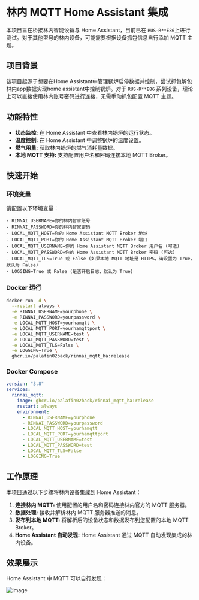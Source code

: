 
# 林内 MQTT Home Assistant 集成

本项目旨在桥接林内智能设备与 Home Assistant，目前已在 `RUS-R**E86`上进行测试。对于其他型号的林内设备，可能需要根据设备抓包信息自行添加 MQTT 主题。

## 项目背景

该项目起源于想要在Home Assistant中管理锅炉启停数据并控制，尝试抓包解包林内app数据实现home assistant中控制锅炉。对于 `RUS-R**E86` 系列设备，理论上可以直接使用林内账号密码进行连接，无需手动抓包配置 MQTT 主题。

## 功能特性

- **状态监控:** 在 Home Assistant 中查看林内锅炉的运行状态。
- **温度控制:**  在 Home Assistant 中调整锅炉的温度设置。
- **燃气用量:**  获取林内锅炉的燃气消耗量数据。
- **本地 MQTT 支持:**  支持配置用户名和密码连接本地 MQTT Broker。

## 快速开始

### 环境变量

请配置以下环境变量：

```
- RINNAI_USERNAME=你的林内智家账号
- RINNAI_PASSWORD=你的林内智家密码
- LOCAL_MQTT_HOST=你的 Home Assistant MQTT Broker 地址
- LOCAL_MQTT_PORT=你的 Home Assistant MQTT Broker 端口
- LOCAL_MQTT_USERNAME=你的 Home Assistant MQTT Broker 用户名 (可选)
- LOCAL_MQTT_PASSWORD=你的 Home Assistant MQTT Broker 密码 (可选)
- LOCAL_MQTT_TLS=True 或 False (如果本地 MQTT 地址是 HTTPS，请设置为 True，默认为 False)
- LOGGING=True 或 False (是否开启日志，默认为 True)
```

### Docker 运行

```bash
docker run -d \
  --restart always \
  -e RINNAI_USERNAME=yourphone \
  -e RINNAI_PASSWORD=yourpassword \
  -e LOCAL_MQTT_HOST=yourhamqtt \
  -e LOCAL_MQTT_PORT=yourhamqttport \
  -e LOCAL_MQTT_USERNAME=test \
  -e LOCAL_MQTT_PASSWORD=test \
  -e LOCAL_MQTT_TLS=False \
  -e LOGGING=True \
  ghcr.io/palafin02back/rinnai_mqtt_ha:release
```

### Docker Compose

```yaml
version: "3.8"
services:
  rinnai_mqtt:
    image: ghcr.io/palafin02back/rinnai_mqtt_ha:release
    restart: always
    environment:
      - RINNAI_USERNAME=yourphone
      - RINNAI_PASSWORD=yourpassword
      - LOCAL_MQTT_HOST=yourhamqtt
      - LOCAL_MQTT_PORT=yourhamqttport
      - LOCAL_MQTT_USERNAME=test
      - LOCAL_MQTT_PASSWORD=test
      - LOCAL_MQTT_TLS=False
      - LOGGING=True
```

## 工作原理

本项目通过以下步骤将林内设备集成到 Home Assistant：

1. **连接林内 MQTT:** 使用配置的用户名和密码连接林内官方的 MQTT 服务器。
2. **数据处理:**  接收并解析林内 MQTT 服务器推送的消息。
3. **发布到本地 MQTT:** 将解析后的设备状态和数据发布到您配置的本地 MQTT Broker。
4. **Home Assistant 自动发现:** Home Assistant 通过 MQTT 自动发现集成的林内设备。

## 效果展示

Home Assistant 中 MQTT 可以自行发现：

![image](https://github.com/user-attachments/assets/4ec03ab1-56ab-4574-9f59-13eea7ad464c)
